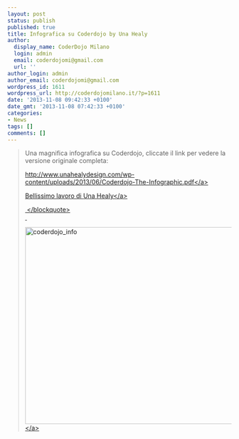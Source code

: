 ```yaml
---
layout: post
status: publish
published: true
title: Infografica su Coderdojo by Una Healy
author:
  display_name: CoderDojo Milano
  login: admin
  email: coderdojomi@gmail.com
  url: ''
author_login: admin
author_email: coderdojomi@gmail.com
wordpress_id: 1611
wordpress_url: http://coderdojomilano.it/?p=1611
date: '2013-11-08 09:42:33 +0100'
date_gmt: '2013-11-08 07:42:33 +0100'
categories:
- News
tags: []
comments: []
---
```

<blockquote>Una magnifica infografica su Coderdojo,&nbsp;cliccate il link per vedere la versione originale completa:</p>
<p><a href="http:&#47;&#47;www.unahealydesign.com&#47;wp-content&#47;uploads&#47;2013&#47;06&#47;Coderdojo-The-Infographic.pdf">http:&#47;&#47;www.unahealydesign.com&#47;wp-content&#47;uploads&#47;2013&#47;06&#47;Coderdojo-The-Infographic.pdf<&#47;a></p>
<p>Bellissimo lavoro di&nbsp;<a title="Una Healy" href="http:&#47;&#47;www.unahealydesign.com&#47;" target="_blank" rel="me nofollow">Una Healy<&#47;a></p>
<p>&nbsp;<&#47;blockquote><br />
&nbsp;</p>
<p><a href="http:&#47;&#47;www.unahealydesign.com&#47;wp-content&#47;uploads&#47;2013&#47;06&#47;Coderdojo-The-Infographic.pdf" target="_blank"><img class="size-full wp-image-1612 aligncenter" alt="coderdojo_info" src="http:&#47;&#47;coderdojomilano.it&#47;wp-content&#47;uploads&#47;2013&#47;11&#47;coderdojo_info-e1383896501712.jpg" width="600" height="443" &#47;><&#47;a></p>
